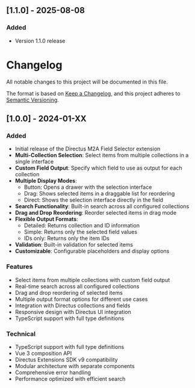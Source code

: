 ## [1.1.0] - 2025-08-08

### Added
- Version 1.1.0 release

# Changelog

All notable changes to this project will be documented in this file.

The format is based on [Keep a Changelog](https://keepachangelog.com/en/1.0.0/),
and this project adheres to [Semantic Versioning](https://semver.org/spec/v2.0.0.html).

## [1.0.0] - 2024-01-XX

### Added
- Initial release of the Directus M2A Field Selector extension
- **Multi-Collection Selection**: Select items from multiple collections in a single interface
- **Custom Field Output**: Specify which field to use as output for each collection
- **Multiple Display Modes**: 
  - Button: Opens a drawer with the selection interface
  - Drag: Shows selected items in a draggable list for reordering
  - Direct: Shows the selection interface directly in the field
- **Search Functionality**: Built-in search across all configured collections
- **Drag and Drop Reordering**: Reorder selected items in drag mode
- **Flexible Output Formats**: 
  - Detailed: Returns collection and ID information
  - Simple: Returns only the selected field values
  - IDs only: Returns only the item IDs
- **Validation**: Built-in validation for selected items
- **Customizable**: Configurable placeholders and display options

### Features
- Select items from multiple collections with custom field output
- Real-time search across all configured collections
- Drag and drop reordering of selected items
- Multiple output format options for different use cases
- Integration with Directus collections and fields
- Responsive design with Directus UI integration
- TypeScript support with full type definitions

### Technical
- TypeScript support with full type definitions
- Vue 3 composition API
- Directus Extensions SDK v9 compatibility
- Modular architecture with separate components
- Comprehensive error handling
- Performance optimized with efficient search
